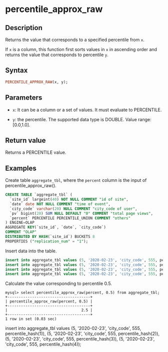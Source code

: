 # percentile_approx_raw

## Description

Returns the value that corresponds to a specified percentile from `x`.

If `x` is a column, this function first sorts values in `x` in ascending order and returns the value that corresponds to percentile `y`.

## Syntax

```Haskell
PERCENTILE_APPROX_RAW(x, y);
```

## Parameters

- `x`: It can be a column or a set of values. It must evaluate to PERCENTILE.

- `y`: the percentile. The supported data type is DOUBLE. Value range: [0.0,1.0].

## Return value

Returns a PERCENTILE value.

## Examples

 Create table `aggregate_tbl`, where the `percent` column is the input of percentile_approx_raw().

  ```sql
  CREATE TABLE `aggregate_tbl` (
    `site_id` largeint(40) NOT NULL COMMENT "id of site",
    `date` date NOT NULL COMMENT "time of event",
    `city_code` varchar(20) NULL COMMENT "city_code of user",
    `pv` bigint(20) SUM NULL DEFAULT "0" COMMENT "total page views",
    `percent` PERCENTILE PERCENTILE_UNION COMMENT "others"
  ) ENGINE=OLAP
  AGGREGATE KEY(`site_id`, `date`, `city_code`)
  COMMENT "OLAP"
  DISTRIBUTED BY HASH(`site_id`) BUCKETS 8
  PROPERTIES ("replication_num" = "1");
  ```

Insert data into the table.

  ```sql
  insert into aggregate_tbl values (5, '2020-02-23', 'city_code', 555, percentile_hash(1));
  insert into aggregate_tbl values (5, '2020-02-23', 'city_code', 555, percentile_hash(2));
  insert into aggregate_tbl values (5, '2020-02-23', 'city_code', 555, percentile_hash(3));
  insert into aggregate_tbl values (5, '2020-02-23', 'city_code', 555, percentile_hash(4));
  ```

Calculate the value corresponding to percentile 0.5.

  ```Plain Text
  mysql> select percentile_approx_raw(percent, 0.5) from aggregate_tbl;
  +-------------------------------------+
  | percentile_approx_raw(percent, 0.5) |
  +-------------------------------------+
  |                                 2.5 |
  +-------------------------------------+
  1 row in set (0.03 sec)
  ```


insert into aggregate_tbl values
(5, '2020-02-23', 'city_code', 555, percentile_hash(1)),
(5, '2020-02-23', 'city_code', 555, percentile_hash(2)),
(5, '2020-02-23', 'city_code', 555, percentile_hash(3)),
(5, '2020-02-23', 'city_code', 555, percentile_hash(4));